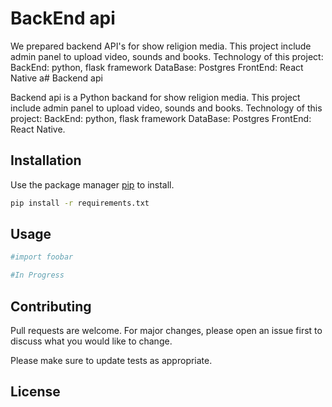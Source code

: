 # BackEnd api

We prepared backend API's for show religion media. This project include admin panel to upload video, sounds and books. Technology of this project: 
BackEnd: python, flask framework 
DataBase: Postgres
FrontEnd: React Native
a# Backend api

Backend api is a Python backand for show religion media. This project include admin panel to upload video, sounds and books. Technology of this project: BackEnd: python, flask framework DataBase: Postgres FrontEnd: React Native.

## Installation

Use the package manager [pip](https://pip.pypa.io/en/stable/) to install.

```bash
pip install -r requirements.txt
```

## Usage

```python
#import foobar

#In Progress
```

## Contributing
Pull requests are welcome. For major changes, please open an issue first to discuss what you would like to change.

Please make sure to update tests as appropriate.

## License

